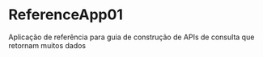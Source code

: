 # ReferenceApp01
Aplicação de referência para guia de construção de APIs de consulta que retornam muitos dados  
